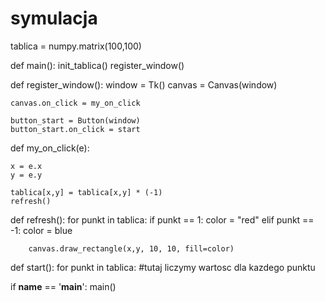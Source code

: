 # symulacja

tablica = numpy.matrix(100,100)
 
 
def main():
    init_tablica()
    register_window()
 
 
def register_window():
    window = Tk()
    canvas = Canvas(window)
 
    canvas.on_click = my_on_click
 
    button_start = Button(window)
    button_start.on_click = start
 
 
def my_on_click(e):

    x = e.x
    y = e.y
 
    tablica[x,y] = tablica[x,y] * (-1)
    refresh()
 
 
def refresh():
    for punkt in tablica:
        if punkt == 1:
            color = "red"
        elif punkt == -1:
            color = blue
 
        canvas.draw_rectangle(x,y, 10, 10, fill=color)
 
 
def start():
    for punkt in tablica:
        #tutaj liczymy wartosc dla kazdego punktu
 
 
if __name__ == '__main__':
    main()
